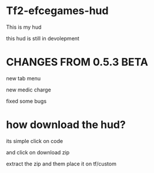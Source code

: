 # Tf2-efcegames-hud
This is my hud

this hud is still in devolepment
 
# CHANGES FROM 0.5.3 BETA
new tab menu

new medic charge

fixed some bugs
# how download the hud?
its simple click on code

and click on download zip

extract the zip and them place it on tf/custom
